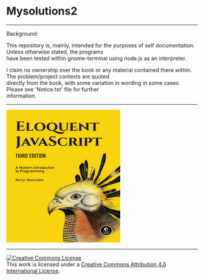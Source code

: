 # Mysolutions2
  <hr>
  Background:  
    
  This repository is, mainly, intended for the purposes of self documentation. Unless otherwise stated, the programs  
  have been tested within gnome-terminal using node.js as an interpreter.  
    
  I claim no ownership over the book or any material contained there within. The problem/project contexts are quoted  
  directly from the book, with some variation in wording in some cases. Please see 'Notice.txt' file for further  
  information.  
  <hr>
  <img src="Image/cover.jpg" alt="Book Cover Image" width="300" height="350" align="centre">  
  <hr>
  <a rel="license" href="http://creativecommons.org/licenses/by/4.0/"><img alt="Creative Commons License" style="border-width:0" src="https://i.creativecommons.org/l/by/4.0/88x31.png" /></a><br />This work is licensed under a <a rel="license" href="http://creativecommons.org/licenses/by/4.0/">Creative Commons Attribution 4.0 International License</a>.
